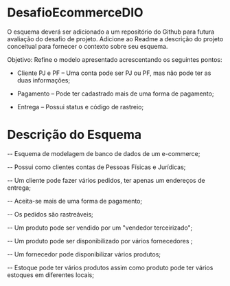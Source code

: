 # DesafioEcommerceDIO


O esquema deverá ser adicionado a um repositório do Github para futura avaliação do desafio de projeto. Adicione ao Readme a descrição do projeto conceitual para fornecer o contexto sobre seu esquema.

Objetivo:
Refine o modelo apresentado acrescentando os seguintes pontos:

* Cliente PJ e PF – Uma conta pode ser PJ ou PF, mas não pode ter as duas informações;

* Pagamento – Pode ter cadastrado mais de uma forma de pagamento;

* Entrega – Possui status e código de rastreio;





# Descrição do Esquema

-- Esquema de modelagem de banco de dados de um e-commerce;

-- Possui como clientes contas de Pessoas Físicas e Jurídicas;

-- Um cliente pode fazer vários pedidos, ter apenas um endereços de entrega;

-- Aceita-se mais de uma forma de pagamento;

-- Os pedidos são rastreáveis;

-- Um produto pode ser vendido por um "vendedor terceirizado";

-- Um produto pode ser disponibilizado por vários fornecedores ;

-- Um fornecedor pode disponibilizar vários produtos; 

-- Estoque pode ter vários produtos assim como produto pode ter vários estoques em diferentes locais; 
